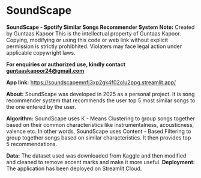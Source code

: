 # SoundScape
**SoundScape - Spotify Similar Songs Recommender System**
**Note:** Created by Guntaas Kapoor
This is the intellectual property of Guntaas Kapoor.
Copying, modifying or using this code or web link without explicit permission is strictly prohibhited.
Violaters may face legal action under applicable copywright laws.

**For enquiries or authorized use, kindly contact guntaaskapoor24@gmail.com**

**App link:** https://soundscapemnfj3xp2gk4f02olu2ppg.streamlit.app/

**About:**
  SoundScape was developed in 2025 as a personal project. It is song recommender system that recommends the user top 5 most similar songs to the one 
  entered by the user.

**Algorithm:**
  SoundScape uses K - Means Clustering to group songs together based on their common characteristics like instrumentalness, acousticness, valence etc. In other words, SoundScape uses Content - Based Filtering to group together songs based on similar characteristics.
  It then provides top 5 recommendations.

**Data:**
  The dataset used was downloaded from Kaggle and then modified and cleaned to remove accent marks and make it more useful. 
**Deployment:**
  The application has been deployed on Streamlit Cloud.
